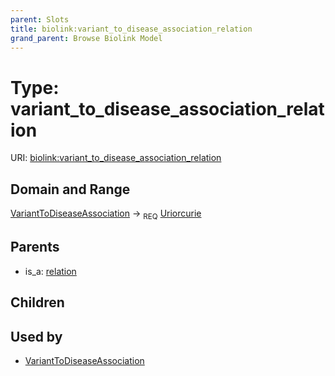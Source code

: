 ```yaml
---
parent: Slots
title: biolink:variant_to_disease_association_relation
grand_parent: Browse Biolink Model
---
```


# Type: variant_to_disease_association_relation




URI: [biolink:variant_to_disease_association_relation](https://w3id.org/biolink/vocab/variant_to_disease_association_relation)

## Domain and Range

[VariantToDiseaseAssociation](VariantToDiseaseAssociation.md) ->  <sub>REQ</sub> [Uriorcurie](types/Uriorcurie.md)

## Parents

 *  is_a: [relation](relation.md)

## Children


## Used by

 * [VariantToDiseaseAssociation](VariantToDiseaseAssociation.md)
